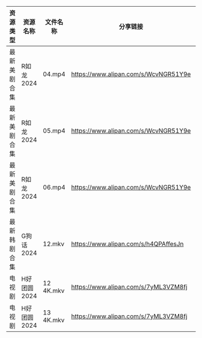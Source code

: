 | 资源类型   | 资源名称     | 文件名称      | 分享链接                                 | 更新时间                |
| ------ | -------- | --------- | ------------------------------------ | ------------------- |
| 最新美剧合集 | R如龙2024  | 04.mp4    | https://www.alipan.com/s/WcvNGR51Y9e | 2024-11-01 08:06:21 |
| 最新美剧合集 | R如龙2024  | 05.mp4    | https://www.alipan.com/s/WcvNGR51Y9e | 2024-11-01 08:06:21 |
| 最新美剧合集 | R如龙2024  | 06.mp4    | https://www.alipan.com/s/WcvNGR51Y9e | 2024-11-01 08:06:20 |
| 最新韩剧合集 | G狗话2024  | 12.mkv    | https://www.alipan.com/s/h4QPAffesJn | 2024-11-01 00:05:24 |
| 电视剧    | H好团圆2024 | 12 4K.mkv | https://www.alipan.com/s/7yML3VZM8fj | 2024-11-01 00:05:30 |
| 电视剧    | H好团圆2024 | 13 4K.mkv | https://www.alipan.com/s/7yML3VZM8fj | 2024-11-01 00:05:29 |
